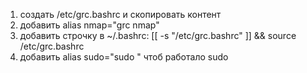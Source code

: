 1. создать /etc/grc.bashrc и скопировать контент
1. добавить alias nmap="grc nmap"
1. добавить строчку в ~/.bashrc: [[ -s "/etc/grc.bashrc" ]] && source /etc/grc.bashrc
1. добавить alias sudo="sudo " чтоб работало sudo
